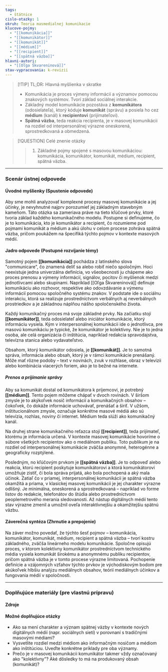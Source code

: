 ```yaml
---
tags:
  - štátnice
cislo-otazky: 1
okruh: Teoria masmedialnej komunikacie
klucove-pojmy:
  - "[[komunikácia]]"
  - "[[komunikátor]]"
  - "[[komunikát]]"
  - "[[médium]]"
  - "[[recipient]]"
  - "[[spätná väzba]]"
hlavni-autori:
  - "[[Oľga Škvareninová]]"
stav-vypracovania: k-revizii
---
```


> [!TIP] TL;DR: Hlavná myšlienka v skratke
> 
> - Komunikácia je proces výmeny informácií a významov pomocou znakových systémov. Tvorí základ sociálnej interakcie.
> - Základný model komunikácie pozostáva z **komunikátora** (odosielateľa), ktorý kóduje **komunikát** (správu) a posiela ho cez **médium** (kanál) k **recipientovi** (prijímateľovi).
> - **Spätná väzba**, teda reakcia recipienta, je v masovej komunikácii na rozdiel od interpersonálnej výrazne oneskorená, sprostredkovaná a obmedzená.

> [!QUESTION] Celé znenie otázky
> 
> > 1. Základné pojmy spojené s masovou komunikáciou: komunikácia, komunikátor, komunikát, médium, recipient, spätná väzba.

---

### Scenár ústnej odpovede

#### Úvodné myšlienky (Spustenie odpovede)

Aby sme mohli analyzovať komplexné procesy masovej komunikácie a jej účinky, je nevyhnutné najprv porozumieť jej základným stavebným kameňom. Táto otázka sa zameriava práve na tieto kľúčové prvky, ktoré tvoria základ každého komunikačného modelu. Postupne si definujeme, čo je to komunikácia, kto je komunikátor a recipient, čo rozumieme pod pojmami komunikát a médium a akú úlohu v celom procese zohráva spätná väzba, pričom poukážem na špecifiká týchto pojmov v kontexte masových médií.

#### Jadro odpovede (Postupné rozvíjanie témy)

Samotný pojem **[[komunikácia]]** pochádza z latinského slova "communicare", čo znamená deliť sa alebo robiť niečo spoločným. Hoci neexistuje jedna univerzálna definícia, vo všeobecnosti ju chápeme ako proces prenosu a výmeny informácií, signálov, pocitov či myšlienok medzi jednotlivcami alebo skupinami. Napríklad [[Oľga Škvareninová]] definuje komunikáciu ako rozhovor, respektíve ako odovzdávanie a výmenu informácií pomocou spoločného systému znakov. V podstate ide o sociálnu interakciu, ktorá sa realizuje prostredníctvom verbálnych aj neverbálnych prostriedkov a je základnou náplňou nášho spoločenského života.

Každý komunikačný proces má svoje základné prvky. Na začiatku stojí **[[komunikátor]]**, teda odosielateľ alebo iniciátor komunikácie, ktorý informáciu vysiela. Kým v interpersonálnej komunikácii ide o jednotlivca, pre masovú komunikáciu je typické, že komunikátor je kolektívny. Nie je to jedna osoba, ale celá organizácia či inštitúcia, napríklad redakcia spravodajstva, televízna stanica alebo vydavateľstvo.

Obsahom, ktorý komunikátor odosiela, je **[[komunikát]]**. Je to samotná správa, informácia alebo obsah, ktorý je v rámci komunikácie prenášaný. Môže mať rôzne podoby – text v novinách, zvuk v rozhlase, obraz v televízii alebo kombinácia viacerých foriem, ako je to bežné na internete.

##### Prenos a prijímanie správy

Aby sa komunikát dostal od komunikátora k príjemcovi, je potrebný **[[médium]]**. Tento pojem môžeme chápať v dvoch rovinách. V širšom zmysle je to akýkoľvek nosič informácií a komunikačných obsahov – čokoľvek, čo dokáže informácie uchovávať, prenášať a šíriť. V užšom, inštitucionálnom zmysle, označuje konkrétne masové médiá ako sú televízia, rozhlas, noviny či internet. Médium teda slúži ako komunikačný kanál.

Na druhej strane komunikačného reťazca stojí **[[recipient]]**, teda prijímateľ, ktorému je informácia určená. V kontexte masovej komunikácie hovoríme o súbore všetkých recipientov ako o mediálnom publiku. Toto publikum je na rozdiel od interpersonálnej komunikácie zväčša anonymné, heterogénne a geograficky rozptýlené.

Posledným, no kľúčovým prvkom je **[[spätná väzba]]**. Je to odpoveď alebo reakcia, ktorú recipient poskytuje komunikátorovi a ktorá komunikátorovi umožňuje zistiť, či bola správa prijatá, ako bola pochopená a aký mala účinok. Zatiaľ čo v priamej, interpersonálnej komunikácii je spätná väzba okamžitá a priama, v klasickej masovej komunikácii je jej charakter výrazne odlišný. Je minimálna, oneskorená a sprostredkovaná – napríklad vo forme listov do redakcie, telefonátov do štúdia alebo prostredníctvom peoplemetrového merania sledovanosti. Až nástup digitálnych médií tento stav výrazne zmenil a umožnil oveľa interaktívnejšiu a okamžitejšiu spätnú väzbu.

#### Záverečná syntéza (Zhrnutie a prepojenie)

Na záver možno povedať, že týchto šesť pojmov – komunikácia, komunikátor, komunikát, médium, recipient a spätná väzba – tvorí kostru základného, zväčša lineárneho modelu komunikácie. Spoločne opisujú proces, v ktorom kolektívny komunikátor prostredníctvom technického média vysiela komunikát širokému a anonymnému publiku recipientov, pričom spätná väzba je v tomto procese výrazne limitovaná. Pochopenie definície a vzájomných vzťahov týchto prvkov je východiskovým bodom pre akúkoľvek hlbšiu analýzu mediálnych obsahov, teórií mediálnych účinkov a fungovania médií v spoločnosti.

---

### Doplňujúce materiály (pre vlastnú prípravu)

#### Zdroje

#### Možné doplňujúce otázky

- Ako sa mení charakter a význam spätnej väzby v kontexte nových digitálnych médií (napr. sociálnych sietí) v porovnaní s tradičnými masovými médiami?
- Vysvetlite rozdiel medzi médiom ako informačným nosičom a médiom ako inštitúciou. Uveďte konkrétne príklady pre oba významy.
- Prečo je v masovej komunikácii komunikátor takmer vždy označovaný ako "kolektívny"? Aké dôsledky to má na produkovaný obsah (komunikát)?
